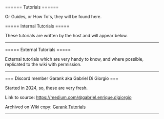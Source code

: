 ====== Tutorials ======

Or Guides, or How To's, they will be found here.

===== Internal Tutorials =====

These tutorials are written by the host and will appear below.

----

===== External Tutorials =====

External tutorials which are very handy to know, and where possible, replicated to the wiki with permission.

----

=== Discord member Garank aka Gabriel Di Giorgio ===

Started in 2024, so, these are very fresh.

Link to source: https://medium.com/@gabriel.enrique.digiorgio

Archived on Wiki copy: [Garank Tutorials](https://github.com/MrValentine7777/MonoGameCommunityWiki/blob/master/docs/Archive/tutorials/garank.md)


----

